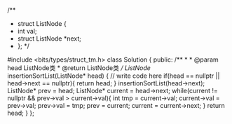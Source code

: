 /**
 * struct ListNode {
 *	int val;
 *	struct ListNode *next;
 * };
 */

#include <bits/types/struct_tm.h>
class Solution {
public:
    /**
     * 
     * @param head ListNode类 
     * @return ListNode类
     */
    ListNode* insertionSortList(ListNode* head) {
        // write code here
        if(head == nullptr || head->next == nullptr){
            return head;
        }
        insertionSortList(head->next);
        ListNode* prev = head;
        ListNode* current = head->next;
        while(current != nullptr && prev->val > current->val){
            int tmp = current->val;
            current->val = prev->val;
            prev->val = tmp;
            prev = current;
            current = current->next;
        }
        return head;
    }
};